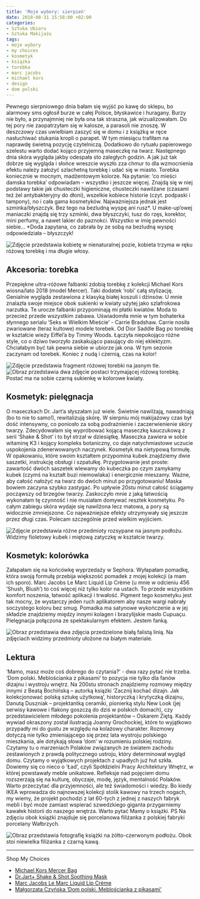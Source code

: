 ```yaml
---
title: 'Moje wybory: sierpień'
date: 2018-08-31 15:58:00 +02:00
categories:
- Sztuka Ubioru
- Sztuka Makijażu
tags:
- moje wybory
- my choices
- kosmetyk
- książka
- torebka
- marc jacobs
- michael kors
- design
- dom polski
---
```


<olela-narrative>
Pewnego sierpniowego dnia bałam się wyjść po kawę do sklepu, bo alarmowy sms ogłosił burze w całej Polsce, błyskawice i huragany. Burzy nie było, a przynajmniej nie była ona tak straszna, jak wizualizowałam. Do tej pory nie zaopatrzyłam się w kalosze, a parasoli nie znoszę. W deszczowy czas uwielbiam zaszyć się w domu i z książką w ręce nasłuchiwać stukania kropli o parapet. W tym miesiącu trafiłam na naprawdę świetną pozycję czytelniczą. Dodatkowo do rytuału papierowego szelestu warto dodać kojąco przyjemną maseczkę na twarz. Następnego dnia skóra wygląda jakby odespała sto zaległych godzin. A jak już tak dobrze się wygląda i słońce wreszcie wyszło zza chmur to dla wzmocnienia efektu należy założyć szlachetną torebkę i udać się w miasto. Torebka koniecznie w mocnym, madżentowym kolorze. Na pytanie: ‘co mieści damska torebka’ odpowiadam – wszystko i jeszcze więcej. Znajdą się w niej podstawy takie jak chusteczki higieniczne, chusteczki nawilżane (czasami też żel antybakteryjny do dłoni), wszelkie kobiece historie (czyt. podpaski i tampony), no i cała gama kosmetyków. Najważniejsza jednak jest szminka/błyszczyk. Bez tego na bezludną wyspę ani rusz*. U make-up’owej maniaczki znajdą się trzy szminki, dwa błyszczyki, tusz do rzęs, korektor, mini perfumy, a nawet lakier do paznokci. Wszystko w imię pewności siebie…
*Doda zapytana, co zabrała by ze sobą na bezludną wyspę odpowiedziała – błyszczyk!
</olela-narrative>

![Zdjęcie przedstawia kobietę w nienaturalnej pozie, kobieta trzyma w ręku różową torebkę i ma długie włosy.](https://assets0.ello.co/uploads/asset/attachment/8162296/ello-optimized-e83008f2.jpg)

## Akcesoria: torebka

Przepiękne ultra-różowe falbanki zdobią torebkę z kolekcji Michael Kors wiosna/lato 2018 (model Mercer). Taki dodatek ‘robi’ całą stylizację. Genialnie wygląda zestawiona z klasyką białej koszuli i dżinsów. U mnie znalazła swoje miejsce obok sukienki w kwiaty użytej jako szlafrokowa narzutka. Te urocze falbanki przypominają mi płatki kwiatów. Moda to przecież przede wszystkim zabawa. Uświadomiła mnie w tym bohaterka słynnego serialu ‘Seks w Wielkim Mieście’ - Carrie Bradshaw. Carrie nosiła zwariowane (teraz kultowe) modele torebek. Od Dior Saddle Bag po torebkę w kształcie wieży Eiffel’a by Timmy Woods. Łączyła niepokojąco różne style, co o dziwo tworzyło zaskakująco pasujący do niej eklektyzm. Chciałabym być tak pewna siebie w ubiorze jak ona. W tym sezonie zaczynam od torebek. Koniec z nudą i czernią, czas na kolor!

![Zdjęcie przedstawia fragment różowej torebki na jasnym tle.](https://assets1.ello.co/uploads/asset/attachment/8162297/ello-optimized-b5668ad5.jpg)
![Obraz przedstawia dwa zdjęcie postaci trzymającej różową torebkę. Postać ma na sobie czarną sukienkę w kolorowe kwiaty.](https://assets1.ello.co/uploads/asset/attachment/8162298/ello-optimized-5a94380d.jpg)

## Kosmetyk: pielęgnacja

O maseczkach Dr. Jart’a słyszałam już wiele. Świetnie nawilżają, nawadniają (bo to nie to samo!), rewitalizują skórę. W sierpniu mój makijażowy czas był dość intensywny, co poniosło za sobą podrażnienie i zaczerwienienie skóry twarzy. Zdecydowałam się wypróbować kojącą maseczkę kauczukową z serii ‘Shake & Shot’ i to był strzał w dziesiątkę. Maseczka zawiera w sobie witaminę K3 i kojący kompleks botaniczny, co daje natychmiastowe uczucie uspokojenia zdenerwowanych naczynek. Kosmetyk ma nietypową formułę. W opakowaniu, które swoim kształtem przypomina kubek znajdziemy dwie saszetki, instrukcję obsługi i szpatułkę. Przygotowanie jest proste: zawartość dwóch saszetek wlewamy do kubeczka po czym zamykamy kubek (czymś na kształt buzi  niemowlaka) i energicznie mieszamy. Ważne, aby całość nałożyć na twarz do dwóch minut po przygotowaniu! Maska bowiem zaczyna szybko zastygać. Po upływie 20stu minut całość ściągamy począwszy od brzegów twarzy. Zaskoczyło mnie z jaką łatwością wykonałam tę czynność i nie musiałam domywać resztek kosmetyku. Po całym zabiegu skóra wydaje się nawilżona lecz matowa, a pory są widocznie zmniejszone. Co najważniejsze efekty utrzymywały się jeszcze przez długi czas. Polecam szczególnie przed wielkim wyjściem.

![Zdjęcie przedstawia różne przedmioty rozsypane na jasnym podłożu. Widzimy fioletowy kubek i miętową zatyczkę w kształcie twarzy.](https://assets1.ello.co/uploads/asset/attachment/8162293/ello-optimized-b4497a45.jpg)

## Kosmetyk: kolorówka

Załapałam się na końcówkę wyprzedaży w Sephora. Wyłapałam pomadkę, która swoją formułą przebija większość pomadek z mojej kolekcji (a mam ich sporo). Marc Jacobs Le Marc Liquid Lip Crème (u mnie w odcieniu 456 ‘Shush, Blush’) to coś więcej niż tylko kolor na ustach. To przede wszystkim komfort noszenia, łatwość aplikacji i trwałość. Pigment tego kosmetyku jest tak mocny, że wystarczy jeden ruch aplikatorem aby nasze wargi nabrały soczystego koloru bez smug. Pomadka ma satynowe wykończenie a w jej składzie znajdziemy między innymi kolagen i brazylijskie masło Cupuaçu. Pielęgnacja połączona ze spektakularnym efektem. Jestem fanką.

![Obraz przedstawia dwa zdjęcia przedzielone białą falistą linią. Na zdjęciach widzimy przedmioty ułożone na białym materiale.](https://assets2.ello.co/uploads/asset/attachment/8162294/ello-optimized-aa3bdd2c.jpg)

## Lektura

‘Mamo, masz może coś dobrego do czytania?’ - dwa razy pytać nie trzeba. ‘Dom polski. Meblościanka z pikasami’ to pozycja nie tylko dla fanów dizajnu i wystroju wnętrz. Na 200stu stronach znajdziemy rozmowy między innymi z Beatą Bochińską – autorką książki ‘Zacznij kochać dizajn. Jak kolekcjonować polską sztukę użytkową’, historyczką i krytyczką dizajnu,  Danutą Duszniak – projektantką ceramiki, pionierką stylu New Look (jej serwisy kawowe i flakony goszczą do dziś w polskich domach), czy przedstawicielem młodego pokolenia projektantów – Oskarem Ziętą. Każdy wywiad okraszony został ilustracją Joanny Grochockiej, które to wyjątkowo przypadły mi do gustu ze względu na kolażowy charakter. Rozmowy dotyczą nie tylko zmieniającego się przez lata wystroju polskiego mieszkania, ale dotykają słowa ‘dom’ w rozumieniu polskiej rodziny. Czytamy tu o marzeniach Polaków związanych ze światem zachodu zestawionych z prawdą politycznego ustroju, który determinował wygląd domu. Czytamy o wyjątkowych projektach z upadłych już hut szkła. Dowiemy się co nieco o ‘Ład’, czyli Spółdzielni Pracy Architektury Wnętrz, w której powstawały meble unikatowe. Refleksje nad pojęciem domu rozszerzają się na kulturę, obyczaje, modę, język, mentalność Polaków. Warto przeczytać dla przyjemności, ale też świadomości i wiedzy. Bo kiedy IKEA wprowadza do najnowszej kolekcji stolik kawowy na trzech nogach, my wiemy, że projekt pochodzi z lat 60-tych z jednej z naszych fabryk mebli i być może zamiast wspierać szwedzkiego giganta przygarniemy kawałek historii do naszego wnętrza. Warto pytać Mamy o książki.
PS Na zdjęciu obok książki znajduje się porcelanowa filiżanka z polskiej fabryki porcelany Wałbrzych.

![Obraz przedstawia fotografię książki na żółto-czerwonym podłożu. Obok stoi niewielka filiżanka z czarną kawą.](https://assets2.ello.co/uploads/asset/attachment/8162295/ello-optimized-7d2e1106.jpg)

-------------

Shop My Choices

* [Michael Kors Mercer Bag](https://www.chiara.pl/pl/do-reki/14384-mercer.html)
* [Dr.Jart+ Shake & Shot Soothing Mask](http://www.sephora.pl/Pielegnacja-Twarzy/Maseczki/Maseczki-w-kremie/Shake-Shot-Kauczukowa-maska-kojaca/P3280013)
* [Marc Jacobs Le Marc Liquid Lip Crème](http://www.sephora.pl/Makijaz/Usta/Pomadki/Liquid-Le-Marc-Kremowa-pomadka-w-plynie/P2938017)
* [Małgorzata Czyńska ‘Dom polski. Meblościanka z pikasami’](https://www.empik.com/dom-polski-mebloscianka-z-pikasami-czynska-malgorzata,p1167782909,ksiazka-p?gclid=CjwKCAjwzqPcBRAnEiwAzKRgSz_eh4GDpgWRvvo3W3ujKiDs8zE5wGTwnyqmcjKUBYa7iTfZJiR5RxoC4mcQAvD_BwE&gclsrc=aw.ds)
